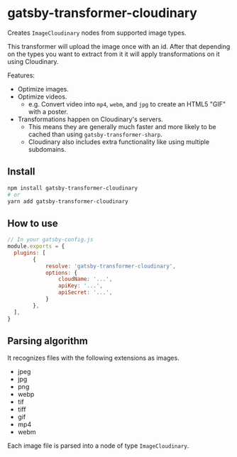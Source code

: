 # gatsby-transformer-cloudinary

Creates `ImageCloudinary` nodes from supported image types.

This transformer will upload the image once with an id.
After that depending on the types you want to extract from it it
will apply transformations on it using Cloudinary.

Features:
- Optimize images.
- Optimize videos.
  - e.g. Convert video into `mp4`, `webm`, and `jpg` to create an HTML5 "GIF" with a poster.
- Transformations happen on Cloudinary's servers.
  - This means they are generally much faster and more likely to be cached than
    using `gatsby-transformer-sharp`.
  - Cloudinary also includes extra functionality like using multiple subdomains.

## Install

```bash
npm install gatsby-transformer-cloudinary
# or
yarn add gatsby-transformer-cloudinary
```

## How to use

```js
// In your gatsby-config.js
module.exports = {
  plugins: [
        {
            resolve: 'gatsby-transformer-cloudinary',
            options: {
                cloudName: '...',
                apiKey: '...',
                apiSecret: '...',
            }
        },
  ],
}
```

## Parsing algorithm

It recognizes files with the following extensions as images.

- jpeg
- jpg
- png
- webp
- tif
- tiff
- gif
- mp4
- webm

Each image file is parsed into a node of type `ImageCloudinary`.
